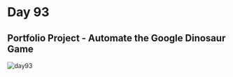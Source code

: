 # Day 93
## Portfolio Project - Automate the Google Dinosaur Game
![day93](https://github.com/diorithaliti/Python/assets/74361197/52b82c04-19a2-46da-b94d-13d17ea9b2d8)
